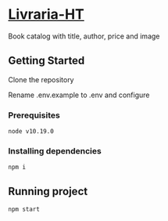 # [Livraria-HT](http://livraria-ht.surge.sh/)

Book catalog with title, author, price and image

## Getting Started

Clone the repository

Rename .env.example to .env and configure

### Prerequisites

```
node v10.19.0
```


### Installing dependencies

```
npm i
```


## Running project

```
npm start
```

